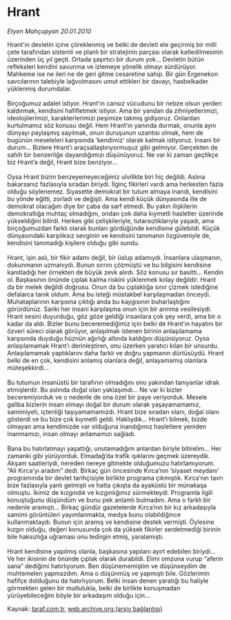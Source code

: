 # Hrant

*Etyen Mahçupyan 20.01.2010*

<div class="yazi">Hrant’ın devletin içine çöreklenmiş ve belki de devleti ele geçirmiş bir milli çete tarafından sistemli ve planlı bir stratejinin parçası olarak katledilmesinin üzerinden üç yıl geçti. Ortada şaşırtıcı bir durum yok... Devletin bütün refleksleri kendini savunma ve izlemeye yönelik olmayı sürdürüyor. Mahkeme ise ne ileri ne de geri gitme cesaretine sahip. Bir gün Ergenekon savcılarının talebiyle lağvolmasını umut ettikleri bir davayı, hasbelkader yüklenmiş durumdalar. <br/><br/>Birçoğumuz adalet istiyor. Hrant’ın cansız vücudunu bir nebze olsun yerden kaldırmak, kendisini hafifletmek istiyor. Ama bir yandan da zihniyetlerimizi, ideolojilerimizi, karakterlerimizi peşimize takmış gidiyoruz. Onlardan kurtulmamız söz konusu değil. Hem Hrant’ın yanında durmak, onunla aynı dünyayı paylaşmış sayılmak, onun duruşunun uzantısı olmak, hem de bugünün meseleleri karşısında ‘kendimiz’ olarak kalmak istiyoruz. İnsani bir durum... Bizlere Hrant’ı araçsallaştırıyormuşuz gibi gelmiyor. Gerçekten de sahih bir benzerliğe dayandığımızı düşünüyoruz. Ne var ki zaman geçtikçe biz Hrant’a değil, Hrant bize benziyor... <br/><br/>Oysa Hrant bizim benzeyemeyeceğimiz ulvilikte biri hiç değildi. Aslına bakarsanız fazlasıyla sıradan biriydi. İlginç fikirleri vardı ama herkesten fazla olduğu söylenemez. Siyasette demokrat bir tutum almaya inandı, kendisini bu yönde eğitti, zorladı ve değişti. Ama kendi küçük dünyasında ille de demokrat olacağım diye bir çaba da sarf etmedi. Bu yakın ilişkilerin demokratlığa muhtaç olmadığını, ondan çok daha kıymetli hasletler üzerinde yükseldiğini bilirdi. Herkes gibi çelişkileriyle, tutarsızlıklarıyla yaşadı, ama birçoğumuzdan farklı olarak bunları gördüğünde kendisine gülebildi. Küçük dünyasındaki karşılıksız sevginin ve kendisini tanımanın özgüveniyle de, kendisini tanımadığı kişilere olduğu gibi sundu. <br/><br/>Hrant, işin aslı, bir fikir adamı değil, bir üslup adamıydı. İnsanlara ulaşmanın, dokunmanın uzmanıydı. Bunun sırrını çözmüştü ve bu bilgisini kendisine kanıtladığı her örnekten de büyük zevk alırdı. Söz konusu sır basitti... Kendin ol. Başkasının önünde çıplak kalma riskini yüklenmek kolay değildir. Hrant da bir melek değildi doğrusu. Onun da bu çıplaklığa sınır çizmek istediğine defalarca tanık oldum. Ama bu isteği müstakbel karşılaşmadan önceydi. Muhataplarının karşısına çıktığı anda bu kaygısının buharlaştığını görürdünüz. Sanki her insani karşılaşma onun için bir arınma vesilesiydi. Hrant sesini duyurduğu, göz göze geldiği insanlara çok şey verdi, ama bir o kadar da aldı. Bizler bunu beceremediğimiz için belki de Hrant’ın hayatını bir özveri süreci olarak görüyor, anlaşılmak istenen birinin anlaşılamama karşısında duyduğu hüznün ağırlığı altında kaldığını düşünüyoruz. Oysa anlaşılamamak Hrant’ı derinleştiren, onu üzerken yaratıcı kılan bir unsurdu. Anlaşılamamak yaptıklarını daha farklı ve doğru yapmanın dürtüsüydü. Hrant belki de en çok, kendisini anlamış olanlara değil, anlayamamış olanlara müteşekkirdi...<br/><br/>Bu tutumun insanüstü bir tarafının olmadığını onu yakından tanıyanlar idrak etmişlerdir. Bu aslında doğal olan yaklaşımdı... Ne var ki bizler beceremiyorduk ve o nedenle de ona özel bir paye veriyorduk. Mesele galiba bizlerin insan olmayı doğal bir durum olarak yaşayamamamız, samimiyeti, içtenliği taşıyamamamızdı. Hrant bize sıradan olanı, doğal olanı gösterdi ve bu bize çok kıymetli geldi. Haklıydık... Hrant’ı bilmek, bizde olmayan ama kendimizde var olduğuna inandığımız hasletlere yeniden inanmamızı, insan olmayı anlamamızı sağladı. <br/><br/>Bana bu hatırlatmayı yaşattığı, unutamadığım anlardan biriyle bitirelim... Her zamanki gibi yürüyorduk. Elmadağ’da trafik ışıklarını geçmek üzereydik. Akşam saatleriydi, nereden nereye gitmekte olduğumuzu hatırlamıyorum. “Ali Kırca’yı aradım” dedi. Birkaç gün öncesinde Kırca’nın ‘siyaset meydanı’ programında bir devlet tarihçisiyle birlikte programa çıkmıştık. Kırca’nın tavrı bize fazlasıyla yanlı gelmişti ve hatta çıkışta da ayaküstü bir münakaşa olmuştu. İkimiz de kızgındık ve kızgınlığımız sürmekteydi. Programla ilgili konuştuğunu düşündüm ve bunu pek anlamlı bulmadım. Ama o farklı bir nedenle aramıştı... Birkaç gündür gazetelerde Kırca’nın bir kız arkadaşıyla samimi görüntüleri yayımlanmakta, medya bunu olabildiğince kullanmaktaydı. Bunun için aramış ve kendisine destek vermişti. Öylesine kızgın olduğu, değeri konusunda çok da yüksek fikirler serdetmediği birinin bile haksızlığa uğraması onu tedirgin etmiş, yaralamıştı. <br/><br/>Hrant kendisine yapılmış olanla, başkasına yapılanı ayırt edebilen biriydi... Ve her ikisinin de önünde çıplak olarak durabildi. Elimi omzuna vurup “aferin sana” dediğimi hatırlıyorum. Ben düşünememiştim ve düşünseydim de muhtemelen yapmazdım. Ama o düşünmüş ve yapmıştı bile. Gözlerimin hafifçe dolduğunu da hatırlıyorum. Belki insan denen yaratığı bu haliyle görmekten gelen bir mutlulukla, belki de birlikte konuşmadan yürüyebileceğim böyle bir arkadaşım olduğu için...</div>

Kaynak: [taraf.com.tr](http://www.taraf.com.tr:80/makale/9606.htm), [web.archive.org (arşiv bağlantısı)](http://web.archive.org/web/20100329223336/http://www.taraf.com.tr:80/makale/9606.htm)
